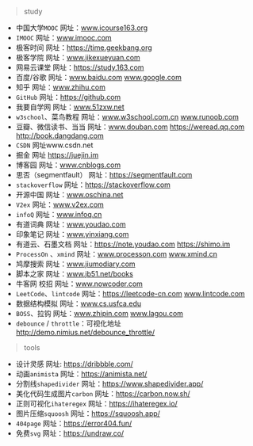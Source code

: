 > study
- 中国大学`MOOC` 网址：www.icourse163.org
- `IMOOC` 网址：www.imooc.com
- 极客时间 网址：https://time.geekbang.org
- 极客学院 网址：www.jikexueyuan.com
- 网易云课堂 网址：https://study.163.com
- 百度/谷歌 网址：www.baidu.com  www.google.com
- 知乎 网址：www.zhihu.com
- `GitHub` 网址：https://github.com
- 我要自学网 网址：www.51zxw.net
- `w3school`、菜鸟教程 网址：www.w3school.com.cn  www.runoob.com
- 豆瓣、微信读书、当当 网址：www.douban.com  https://weread.qq.com  http://book.dangdang.com
- `CSDN` 网址www.csdn.net
- 掘金 网址 https://juejin.im
- 博客园 网址：www.cnblogs.com
- 思否（segmentfault） 网址：https://segmentfault.com
- `stackoverflow` 网址：https://stackoverflow.com
- 开源中国 网址：www.oschina.net
- `V2ex` 网址：www.v2ex.com
- `infoQ` 网址：www.infoq.cn
- 有道词典 网址：www.youdao.com
- 印象笔记 网址：www.yinxiang.com
- 有道云、石墨文档 网址：https://note.youdao.com https://shimo.im
- `ProcessOn` 、`xmind` 网址：www.processon.com www.xmind.cn
- 鸠摩搜索 网址：www.jiumodiary.com
- 脚本之家 网址：www.jb51.net/books
- 牛客网  校招 网址：www.nowcoder.com
- `LeetCode`、`lintcode` 网址：https://leetcode-cn.com www.lintcode.com
- 数据结构模拟 网址：www.cs.usfca.edu
- `BOSS`、拉钩 网址：www.zhipin.com  www.lagou.com
- `debounce` / `throttle`：可视化地址 http://demo.nimius.net/debounce_throttle/

> tools
- 设计灵感 网址: https://dribbble.com/
- 动画`animista` 网址：https://animista.net/
- 分割线`shapedivider` 网址：https://www.shapedivider.app/
- 美化代码生成图片`carbon` 网址：https://carbon.now.sh/
- 正则可视化`ihateregex` 网址：https://ihateregex.io/
- 图片压缩`squoosh` 网址：https://squoosh.app/
- `404page` 网址：https://error404.fun/
- 免费`svg` 网址：https://undraw.co/
